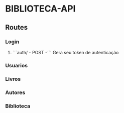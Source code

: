 # BIBLIOTECA-API

## Routes

### Login

1. ´´´auth/ - POST -´´´ Gera seu token de autenticação  


### Usuarios

### Livros

### Autores

### Biblioteca